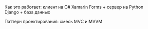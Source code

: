 
Как это работает: клиент на C# Xamarin Forms + сервер на Python Django + база данных

Паттерн проектирования: смесь MVC и MVVM
